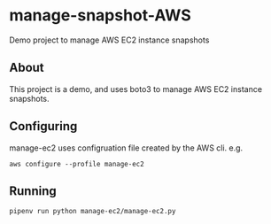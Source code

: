 # manage-snapshot-AWS
Demo project to manage AWS EC2 instance snapshots

## About

This project is a demo, and uses boto3 to manage
AWS EC2 instance snapshots.

## Configuring

manage-ec2 uses configruation file created by the AWS cli. e.g.

`aws configure --profile manage-ec2`

## Running

`pipenv run python manage-ec2/manage-ec2.py`